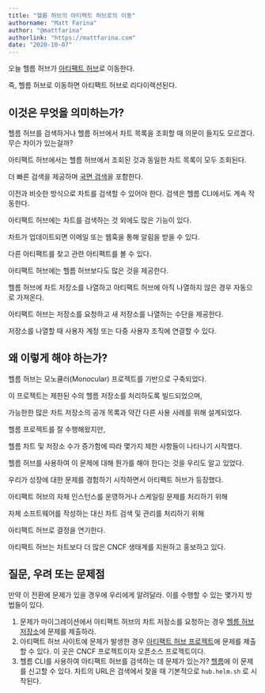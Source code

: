 ```yaml
---
title: "헬름 허브의 아티팩트 허브로의 이동"
authorname: "Matt Farina"
author: "@mattfarina"
authorlink: "https://mattfarina.com"
date: "2020-10-07"
---
```


오늘 헬름 허브가 [아티팩트 허브](https://artifacthub.io/)로 이동한다. 

즉, 헬름 허브로 이동하면 아티팩트 허브로 리다이렉션된다.

## 이것은 무엇을 의미하는가?

헬름 허브를 검색하거나 헬름 허브에서 차트 목록을 조회할 때 의문이 들지도 모르겠다. 무슨 차이가 있는걸까?


아티팩트 허브에서는 헬름 허브에서 조회된 것과 동일한 차트 목록이 모두 조회된다. 

더 빠른 검색을 제공하며 [국면 검색](https://en.wikipedia.org/wiki/Faceted_search)을 포함한다. 

이전과 비슷한 방식으로 차트를 검색할 수 있어야 한다. 검색은 헬름 CLI에서도 계속 작동한다.

아티팩트 허브에는 차트를 검색하는 것 외에도 많은 기능이 있다.

차트가 업데이트되면 이메일 또는 웹훅을 통해 알림을 받을 수 있다. 

다른 아티팩트를 찾고 관련 아티팩트를 볼 수 있다. 

아티팩트 허브에는 헬름 허브보다도 많은 것을 제공한다.

헬름 허브에 차트 저장소를 나열하고 아티팩트 허브에 아직 나열하지 않은 경우 자동으로 가져온다. 

아티팩트 허브는 저장소를 요청하고 새 저장소를 나열하는 수단을 제공한다. 

저장소를 나열할 때 사용자 계정 또는 다중 사용자 조직에 연결할 수 있다.

## 왜 이렇게 해야 하는가?

헬름 허브는 모노큘러(Monocular) 프로젝트를 기반으로 구축되었다. 

이 프로젝트는 제한된 수의 헬름 저장소를 처리하도록 빌드되었으며, 

가능한한 많은 차트 저장소의 공개 목록과 약간 다른 사용 사례를 위해 설계되었다. 

헬름 프로젝트를 잘 수행해왔지만, 

헬름 차트 및 저장소 수가 증가함에 따라 몇가지 제한 사항들이 나타나기 시작했다.

헬름 허브를 사용하여 이 문제에 대해 뭔가를 해야 한다는 것을 우리도 알고 있었다.


우리가 성장에 대한 문제를 경험하기 시작하면서 아티팩트 허브가 등장했다. 

아티팩트 허브의 자체 인스턴스를 운영하거나 스케일링 문제를 처리하기 위해 

자체 소프트웨어를 작성하는 대신 차트 검색 및 관리를 처리하기 위해 

아티팩트 허브로 결정을 연기한다. 

아티팩트 허브는 차트보다 더 많은 CNCF 생태계를 지원하고 홍보하고 있다.


## 질문, 우려 또는 문제점

만약 이 전환에 문제가 있을 경우에 우리에게 알려달라. 이를 수행할 수 있는 몇가지 방법들이 있다.

1. 문제가 마이그레이션에서 아티팩트 허브의 차트 저장소를 요청하는 경우 [헬름 허브 저장소](https://github.com/helm/hub)에 문제를 제출하라.
2. 아티팩트 허브 사이트에 문제가 발생한 경우 [아티팩트 허브 프로젝트](https://github.com/artifacthub/hub)에 문제를 제출할 수 있다. 이 곳은 CNCF 프로젝트이자 오픈소스 프로젝트이다.
3. 헬름 CLI를 사용하여 아티팩트 허브를 검색하는 데 문제가 있는가? [헬름](https://github.com/helm/helm)에 이 문제를 신고할 수 있다. 차트의 URL은 검색에서 찾을 때 기본적으로 `hub.helm.sh` 로 시작된다.
